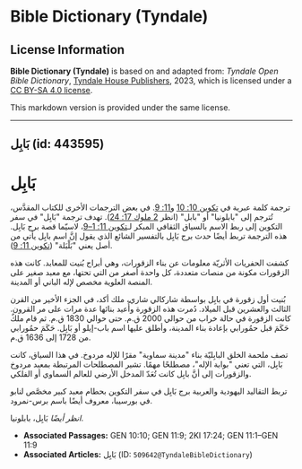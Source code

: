 # Bible Dictionary (Tyndale)

## License Information

**Bible Dictionary (Tyndale)** is based on and adapted from: _Tyndale Open Bible Dictionary_, [Tyndale House Publishers](https://tyndaleopenresources.com/), 2023, which is licensed under a [CC BY-SA 4.0 license](https://creativecommons.org/licenses/by-sa/4.0/legalcode.en).

This markdown version is provided under the same license.



--------------------------------

## بَابِل (id: 443595)

بَابِل
======

ترجمة كلمة عبرية في [تكوين 10: 10](https://ref.ly/Gen10:10) و[11: 9](https://ref.ly/Gen11:9). في بعض الترجمات الأخرى للكتاب المقدَّس، تُترجم إلى "بابلونيا" أو "بابل" (انظر [2 ملوك 17: 24](https://ref.ly/2Kgs17:24)). تهدف ترجمة "بَابِل" في سفر التكوين إلى ربط الاسم بالسياق الثقافي المبكر لـ[تكوين 11: 1–9](https://ref.ly/Gen11:1-Gen11:9)، لاسيّما قصة برج بَابِل. هذه الترجمة تربط أيضًا حدث برج بَابِل بالتفسير الشائع الذي يقول إنَّ اسم بابِل يأتي من أصل يعني "بَلْبَلة" ([تكوين 11: 9](https://ref.ly/Gen11:9)).

كشفت الحفريات الأثريّة معلومات عن بناء الزقورات، وهي أبراج بُنيت للمعابد. كانت هذه الزقورات مكونة من منصات متعددة، كل واحدة أصغر من التي تحتها، مع معبد صغير على المنصة العلوية مخصص لإله الباني أو المدينة.

بُنيت أول زقورة في بابِل بواسطة شاركالي شاري، ملك أكد، في الجزء الأخير من القرن الثالث والعشرين قبل الميلاد. دُمرت هذه الزقورة وأُعيد بنائها عدة مرات على مر القرون. كانت الزقورة في حالة خراب من حوالي 2000 ق.م. حتى حوالي 1830 ق.م. ثم قام ملكٌ حَكَمَ قبل حمُورابي بإعادة بناء المدينة، وأطلق عليها اسم باب\-إيلو أو بَابِل. حَكَمَ حمُورابي من 1728 إلى 1636 ق.م.

تصف ملحمة الخلق البابِليّة بناء "مدينة سماوية" مقرًا للإله مردوخ. في هذا السياق، كانت بَابِل، التي تعني "بوابة الإله"، مصطلحًا مهمًا. تشير المصطلحات المرتبطة بمعبد مردوخ والزقورات إلى أنَّ بابِل كانت تُعَدّ المدخل الأرضي للعالم السماوي أو الفلكي.

تربط التقاليد اليهودية والعربية برج بَابِل في سفر التكوين بحطام معبد كبير مخصَّص لنابو في بورسيبا، معروف أيضًا باسم برس\-نمرود.

*انظر أيضًا* بَابِل، بابلونيا.

* **Associated Passages:** GEN 10:10; GEN 11:9; 2KI 17:24; GEN 11:1–GEN 11:9
* **Associated Articles:** بَابِل (ID: `509642@TyndaleBibleDictionary`)

